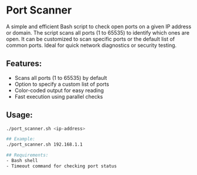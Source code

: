 # Port Scanner
A simple and efficient Bash script to check open ports on a given IP address or domain. The script scans all ports (1 to 65535) to identify which ones are open. It can be customized to scan specific ports or the default list of common ports. Ideal for quick network diagnostics or security testing.

## Features:
- Scans all ports (1 to 65535) by default
- Option to specify a custom list of ports
- Color-coded output for easy reading
- Fast execution using parallel checks
  
## Usage:
```bash
./port_scanner.sh <ip-address>

## Example:
./port_scanner.sh 192.168.1.1

## Requirements:
- Bash shell
- Timeout command for checking port status
